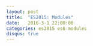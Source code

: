 ```yaml
---
layout: post
title:  "ES2015: Modules"
date:   2016-3-1 22:00:00
categories: es2015 es6 modules
disqus: true
---
```

